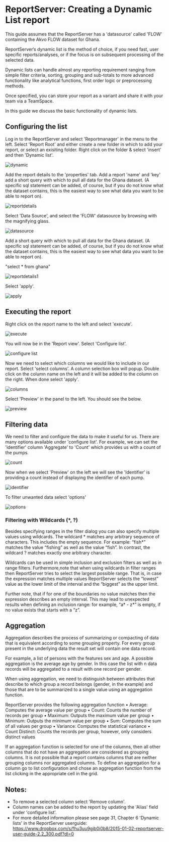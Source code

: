 # ReportServer:  Creating a Dynamic List report

This guide assumes that the ReportServer has a 'datasource' called 'FLOW' containing the Akvo FLOW dataset for Ghana.

ReportServer‘s dynamic list is the method of choice, if you need fast, user specific reports/analyses, or if the focus is on subsequent processing of the selected data.

Dynamic lists can handle almost any reporting requirement ranging from simple filter criteria, sorting, grouping and sub-totals to more advanced functionality like analytical functions, first order logic or preprocessing methods.

Once specified, you can store your report as a variant and share it with your team via a TeamSpace.

In this guide we discuss the basic functionality of dynamic lists.

##  Configuring the list

Log in to the ReportServer and select 'Reportmanager' in the menu to the left.  Select 'Report Root' and either create a new folder in which to add your report, or select an exisiting folder.  Right click on the folder & select 'insert' and then 'Dynamic list'.

![dynamic](https://raw.githubusercontent.com/akvo/akvo-reporting/master/Documentation/tutorials/report_server_user_guides/img/10.png?raw=true "dynamic list")

Add the report details to the 'properties' tab.  Add a report 'name' and 'key' add a short query with which to pull all data for the Ghana dataset.  (A specific sql statement can be added, of course, but if you do not know what the dataset contains, this is the easiest way to see what data you want to be able to report on). 

![reportdetails](https://raw.githubusercontent.com/akvo/akvo-reporting/master/Documentation/tutorials/report_server_user_guides/img/11.png?raw=true "report details")


Select 'Data Source', and select the 'FLOW' datasource by browsing with the magnifying glass.

![datasource](https://github.com/akvo/akvo-reporting/blob/master/Documentation/tutorials/report_server_user_guides/img/60.png?raw=true "datasource")

Add a short query with which to pull all data for the Ghana dataset.  (A specific sql statement can be added, of course, but if you do not know what the dataset contains, this is the easiest way to see what data you want to be able to report on).  

"select *
from ghana"

![reportdetails1](https://raw.githubusercontent.com/akvo/akvo-reporting/master/Documentation/tutorials/report_server_user_guides/img/11.png?raw=true "report details1")

Select 'apply'.

![apply](https://raw.githubusercontent.com/akvo/akvo-reporting/master/Documentation/tutorials/report_server_user_guides/img/40a.png?raw=true "apply")

## Executing the report

Right click on the report name to the left and select 'execute'.

![execute](https://raw.githubusercontent.com/akvo/akvo-reporting/master/Documentation/tutorials/report_server_user_guides/img/31.png?raw=true "execute")

You will now be in the 'Report view'.  Select 'Configure list'.

![configure list](https://raw.githubusercontent.com/akvo/akvo-reporting/master/Documentation/tutorials/report_server_user_guides/img/920.png?true=raw "configure list")

Now we need to select which columns we would like to include in our report.  Select 'select columns'. A column selection box will popup.  Double click on the column name on the left and it will be added to the column on the right.  When done select 'apply'.

![columns](https://raw.githubusercontent.com/akvo/akvo-reporting/master/Documentation/tutorials/report_server_user_guides/img/290.png?raw=true "columns")

Select 'Preview' in the panel to the left.  You should see the below.


![preview](https://raw.githubusercontent.com/akvo/akvo-reporting/master/Documentation/tutorials/report_server_user_guides/img/110.png?raw=true "preview")

## Filtering data

We need to filter and configure the data to make it useful for us.  There are many options available under 'configure list'.  For example, we can set the 'identifier' column 'Aggregate' to 'Count' which provides us with a count of the pumps.

![count](https://raw.githubusercontent.com/akvo/akvo-reporting/master/Documentation/tutorials/report_server_user_guides/img/120.png?raw=true "count")

Now when we select 'Preview' on the left we will see the 'Identifier' is providing a count instead of displaying the identifier of each pump.

![identifier](https://raw.githubusercontent.com/akvo/akvo-reporting/master/Documentation/tutorials/report_server_user_guides/img/130.png?raw=true "identifier")

To filter unwanted data select 'options'

![options](https://raw.githubusercontent.com/akvo/akvo-reporting/master/Documentation/tutorials/report_server_user_guides/img/911.png?raw=true "options")

### Filtering with Wildcards (*, ?)

Besides specifying ranges in the filter dialog you can also specify multiple values using wildcards. The wildcard * matches any arbitrary sequence of characters. This includes the empty sequence. For example: “fish*” matches the value “fishing” as well as the value “fish”. In contrast, the wildcard ? matches exactly one arbitrary character.

Wildcards can be used in simple inclusion and exclusion filters as well as in range filters. Furthermore,note that when using wildcards in filter ranges then ReportServer tries to select the largest possible range. That is, in case the expression matches multiple values ReportServer selects the “lowest” value as the lower limit of the interval and the “biggest” as the upper limit.

Further note, that if for one of the boundaries no value matches then the expression describes an empty interval. This may lead to unexpected results when defining an inclusion range: for example, “a* - z*” is empty, if no value exists that starts with a “z”.

## Aggregation

Aggregation describes the process of summarizing or compacting of data that is equivalent according to some grouping property. For every group present in the underlying data the result set will contain one data record. 

For example, a list of persons with the features sex and age. A possible aggregation is the average age by gender. In this case the list with n data records will be aggregated to a result with one record per gender.

When using aggregation, we need to distinguish between attributes that describe to which group a record belongs (gender, in the example) and those that are to be summarized to a single value using an aggregation function.

ReportServer provides the following aggregation function
• Average: Computes the average value per group
• Count: Counts the number of records per group
• Maximum: Outputs the maximum value per group
• Minimum: Outputs the minimum value per group
• Sum: Computes the sum of all values per group
• Variance: Computes the statistical variance
• Count Distinct: Counts the records per group, however, only considers distinct values

If an aggregation function is selected for one of the columns, then all other columns that do not have an aggregation are considered as grouping columns. It is not possible that a report contains columns that are neither grouping columns nor aggregated columns. To define an aggregation for a column go to list configuration and chose an aggregation function from the list clicking in the appropriate cell in the grid.

## Notes:

- To remove a selected column select 'Remove column'. 
- Column names can be added to the report by updating the 'Alias' field under 'configure list'.
- For more detailed information please see page 31, Chapter 6 'Dynamic lists' in the ReportServer userguide:  https://www.dropbox.com/s/fhu3uu9gjb0i0b8/2015-01-02-reportserver-user-guide-2.2_300.pdf?dl=0
















